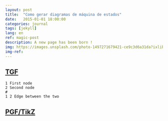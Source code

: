 ```yaml
---
layout: post
title:  "Como gerar diagramas de máquina de estados"
date:   2015-01-01 18:00:00
categories: journal
tags: [jekyll]
lang: en
ref: magic-post
description: A new page has been born !
img: https://images.unsplash.com/photo-1497271679421-ce9c3d6a31da?ixlib=rb-0.3.5&s=fb2bf45324ffdbe8780fc90bb813a35e&auto=format&fit=crop&w=1051&q=80
img-ref:
---
```


## [TGF](https://en.wikipedia.org/wiki/Trivial_Graph_Format)

```
1 First node
2 Second node
#
1 2 Edge between the two
```

## [PGF/TikZ](https://en.wikipedia.org/wiki/PGF/TikZ)
